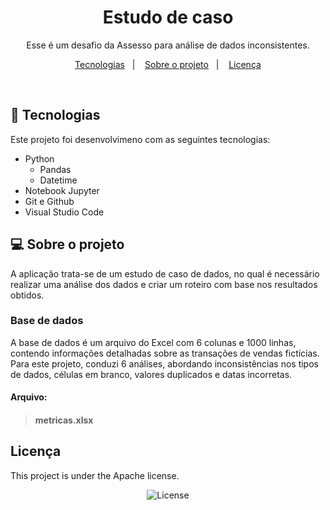 <h1 align="center"> Estudo de caso </h1>

<p align="center">
Esse é um desafio da Assesso para análise de dados inconsistentes.
</p>

<p align="center">
  <a href="#-technologies">Tecnologias</a>&nbsp;&nbsp;&nbsp;|&nbsp;&nbsp;&nbsp;
  <a href="#-project">Sobre o projeto</a>&nbsp;&nbsp;&nbsp;|&nbsp;&nbsp;&nbsp;
  <a href="#licence">Licença</a>
</p>
<br>

## 🚀 Tecnologias

Este projeto foi desenvolvimeno com as seguintes tecnologias:

- Python
    - Pandas
    - Datetime
- Notebook Jupyter
- Git e Github
- Visual Studio Code

## 💻 Sobre o projeto

<p>A aplicação trata-se de um estudo de caso de dados, no qual é necessário realizar uma análise dos dados e criar um roteiro com base nos resultados obtidos.</p>
<h3><b>Base de dados</b></h3>
A base de dados é um arquivo do Excel com 6 colunas e 1000 linhas, contendo informações detalhadas sobre as transações de vendas fictícias.
<br>
Para este projeto, conduzi 6 análises, abordando inconsistências nos tipos de dados, células em branco, valores duplicados e datas incorretas.

<h4><b>Arquivo:</b></h4>

> <h4>metricas.xlsx</h4>


## Licença

This project is under the Apache license.
<p align="center">
  <img alt="License" src="https://img.shields.io/static/v1?label=license&message=Apache&color=49AA26&labelColor=000000">
</p>

